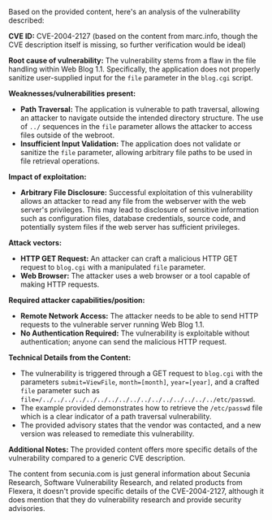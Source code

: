 Based on the provided content, here's an analysis of the vulnerability described:

**CVE ID:** CVE-2004-2127 (based on the content from marc.info, though the CVE description itself is missing, so further verification would be ideal)

**Root cause of vulnerability:** The vulnerability stems from a flaw in the file handling within Web Blog 1.1. Specifically, the application does not properly sanitize user-supplied input for the `file` parameter in the `blog.cgi` script.

**Weaknesses/vulnerabilities present:**

*   **Path Traversal:** The application is vulnerable to path traversal, allowing an attacker to navigate outside the intended directory structure. The use of `../` sequences in the `file` parameter allows the attacker to access files outside of the webroot.
*   **Insufficient Input Validation:** The application does not validate or sanitize the `file` parameter, allowing arbitrary file paths to be used in file retrieval operations.

**Impact of exploitation:**
*   **Arbitrary File Disclosure:** Successful exploitation of this vulnerability allows an attacker to read any file from the webserver with the web server's privileges. This may lead to disclosure of sensitive information such as configuration files, database credentials, source code, and potentially system files if the web server has sufficient privileges.

**Attack vectors:**
*   **HTTP GET Request:** An attacker can craft a malicious HTTP GET request to `blog.cgi` with a manipulated `file` parameter.
*   **Web Browser:** The attacker uses a web browser or a tool capable of making HTTP requests.

**Required attacker capabilities/position:**
*   **Remote Network Access:** The attacker needs to be able to send HTTP requests to the vulnerable server running Web Blog 1.1.
*   **No Authentication Required:** The vulnerability is exploitable without authentication; anyone can send the malicious HTTP request.

**Technical Details from the Content:**

*   The vulnerability is triggered through a GET request to `blog.cgi` with the parameters `submit=ViewFile`, `month=[month]`, `year=[year]`, and a crafted `file` parameter such as `file=/../../../../../../../../../../../../../../../../etc/passwd`.
*   The example provided demonstrates how to retrieve the `/etc/passwd` file which is a clear indicator of a path traversal vulnerability.
*   The provided advisory states that the vendor was contacted, and a new version was released to remediate this vulnerability.

**Additional Notes:**
The provided content offers more specific details of the vulnerability compared to a generic CVE description.

The content from secunia.com is just general information about Secunia Research, Software Vulnerability Research, and related products from Flexera, it doesn't provide specific details of the CVE-2004-2127, although it does mention that they do vulnerability research and provide security advisories.